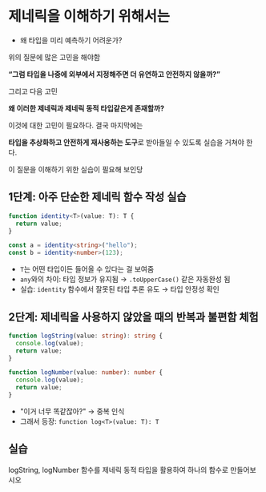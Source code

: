 # 제네릭을 이해하기 위해서는

- 왜 타입을 미리 예측하기 어려운가?

위의 질문에 많은 고민을 해야함

**“그럼 타입을 나중에 외부에서 지정해주면 더 유연하고 안전하지 않을까?”**

그리고 다음 고민

**왜 이러한 제네릭과 제네릭 동적 타입같은게 존재할까?**

이것에 대한 고민이 필요하다.
결국 마지막에는

**타입을 추상화하고 안전하게 재사용하는 도구**로 받아들일 수 있도록 실습을 거쳐야 한다.

이 질문을 이해하기 위한 실습이 필요해 보인당

## **1단계: 아주 단순한 제네릭 함수 작성 실습**

```ts
function identity<T>(value: T): T {
  return value;
}

const a = identity<string>("hello");
const b = identity<number>(123);
```

- `T`는 어떤 타입이든 들어올 수 있다는 걸 보여줌
- `any`와의 차이: 타입 정보가 유지됨 → `.toUpperCase()` 같은 자동완성 됨
- 실습: `identity` 함수에서 잘못된 타입 추론 유도 → 타입 안정성 확인

## **2단계: 제네릭을 사용하지 않았을 때의 반복과 불편함 체험**

```ts
function logString(value: string): string {
  console.log(value);
  return value;
}

function logNumber(value: number): number {
  console.log(value);
  return value;
}
```

- "이거 너무 똑같잖아?" → 중복 인식
- 그래서 등장: `function log<T>(value: T): T`

## 실습

logString, logNumber 함수를 제네릭 동적 타입을 활용하여 하나의 함수로 만들어보시오
